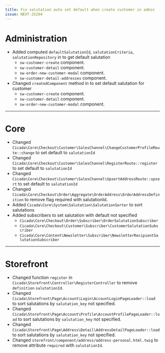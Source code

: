 ```yaml
---
title: Fix salutation auto set default when create customer in admin
issue: NEXT-25264
---
```

# Administration
* Added computed `defaultSalutationId`, `salutationCriteria`, `salutationRepository` in to get default salutation
  * `sw-customer-create` component.
  * `sw-customer-detail` component.
  * `sw-order-new-customer-modal` component.
  * `sw-customer-detail-addresses` component.
* Changed `createdComponent` method in to set default salutation for customer
  * `sw-customer-create` component.
  * `sw-customer-detail` component.
  * `sw-order-new-customer-modal` component.
___
# Core
* Changed `Cicada\Core\Checkout\Customer\SalesChannel\ChangeCustomerProfileRoute::change` to set default to `salutationId`
* Changed `Cicada\Core\Checkout\Customer\SalesChannel\RegisterRoute::register` to set default to `salutationId`
* Changed `Cicada\Core\Checkout\Customer\SalesChannel\UpsertAddressRoute::upsert` to set default to `salutationId`
* Changed `Cicada\Core\Checkout\Order\Aggregate\OrderAddress\OrderAddressDefinition` to remove flag required with salutationId.
* Added `Cicada\Core\System\Salutation\SalutationSorter` to sort salutations
* Added subscribers to set salutation with default not specified
  * `Cicada\Core\Checkout\Order\Subscriber\OrderSalutationSubscriber`
  * `Cicada\Core\Checkout\Customer\Subscriber\CustomerSalutationSubscriber`
  * `Cicada\Core\Content\Newsletter\Subscriber\NewsletterRecipientSalutationSubscriber`
___
# Storefront
* Changed function `register` in `Cicada\Storefront\Controller\RegisterController` to remove `definition` `salutationId`.
* Changed `Cicada\Storefront\Page\Account\Login\AccountLoginPageLoader::load` to sort salutations by `salutation_key` not specified.
* Changed `Cicada\Storefront\Page\Account\Profile\AccountProfilePageLoader::load` to sort salutations by `salutation_key` not specified.
* Changed `Cicada\Storefront\Page\Address\Detail\AddressDetailPageLoader::load` to sort salutations by `salutation_key` not specified.
* Changed `storefront/component/address/address-personal.html.twig` to remove attribute `required` with `salutationId`.
